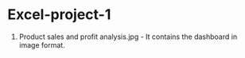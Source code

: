 # Excel-project-1
1. Product sales and profit analysis.jpg - It contains the dashboard in image format.
